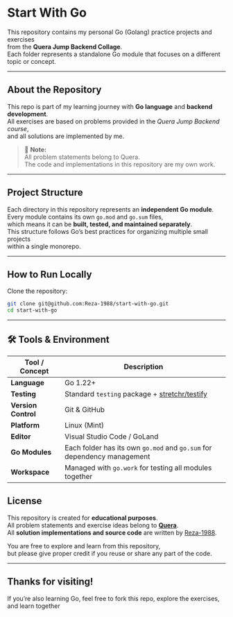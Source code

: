 # Start With Go

This repository contains my personal Go (Golang) practice projects and exercises  
from the **Quera Jump Backend Collage**.  
Each folder represents a standalone Go module that focuses on a different topic or concept.

---

## About the Repository

This repo is part of my learning journey with **Go language** and **backend development**.  
All exercises are based on problems provided in the *Quera Jump Backend course*,  
and all solutions are implemented by me.

> 🧩 **Note:**  
> All problem statements belong to Quera.  
> The code and implementations in this repository are my own work.

---
## Project Structure

Each directory in this repository represents an **independent Go module**.  
Every module contains its own `go.mod` and `go.sum` files,  
which means it can be **built, tested, and maintained separately**.  
This structure follows Go’s best practices for organizing multiple small projects  
within a single monorepo.

---

## How to Run Locally

Clone the repository:

```bash
git clone git@github.com:Reza-1988/start-with-go.git
cd start-with-go
```
---

## 🛠️ Tools & Environment

| Tool / Concept | Description                                                                          |
|----------------|--------------------------------------------------------------------------------------|
| **Language** | Go 1.22+                                                                             |
| **Testing** | Standard `testing` package + [stretchr/testify](https://github.com/stretchr/testify) |
| **Version Control** | Git & GitHub                                                                         |
| **Platform** | Linux (Mint)                                                                         |
| **Editor** | Visual Studio Code / GoLand                                                          |
| **Go Modules** | Each folder has its own `go.mod` and `go.sum` for dependency management              |
| **Workspace** | Managed with `go.work` for testing all modules together                              |


## License

This repository is created for **educational purposes**.  
All problem statements and exercise ideas belong to **[Quera](https://quera.org)**.  
All **solution implementations and source code** are written by [Reza-1988](https://github.com/Reza-1988).

You are free to explore and learn from this repository,  
but please give proper credit if you reuse or share any part of the code.

---

## Thanks for visiting!

If you’re also learning Go, feel free to fork this repo, explore the exercises, and learn together
